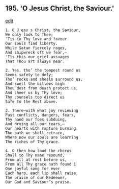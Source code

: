 
## 195.  'O Jesus Christ, the Saviour.'
[edit](https://docs.google.com/document/d/1rmJq7QpvPrFycsDJlRrfjPM5by6PBHkl/edit?mode=html)



    1. O J esu s Christ, the Saviour,
    We only look to Thee;
    ’Tis in Thy love and favour 
    Our souls find liberty.
    While Satan fiercely rages,
    And shipwreck oft we fear,—
    'Tis this our grief assuages 
    That Thou art always near.

    2. Yes, tho’ the tempest round us
    Seems safety to defy;
    Tho’ rocks and shoals surround us, 
    And swell the billows high— 
    Thou dost from death protect us, 
    And cheer us by Thy love;
    Thy counsels too direct us 
    Safe to the Rest above.

    3. There—with what joy reviewing 
    Past conflicts, dangers, fears,
    Thy hand our foes subduing,
    And drying all our tears,—
    Our hearts with rapture burning, 
    The path we shall retrace, 
    Where now our souls are learning 
    The riches of Thy grace.

    4. O then how loud the chorus 
    Shall to Thy name resound, 
    From all at rest before us,
    From all Thy grace hath found 1 
    One joyful song for ever 
    Each harp, each lip shall raise, 
    The praise of our Redeemer,
    Our God and Saviour’s praise.
